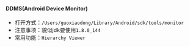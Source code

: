 #### DDMS(Android Device Monitor)
* 打开方式：`/Users/guoxiaodong/Library/Android/sdk/tools/monitor`
* 注意事项：貌似jdk要使用`1.8.0_144`
* 常用功能：`Hierarchy Viewer`

